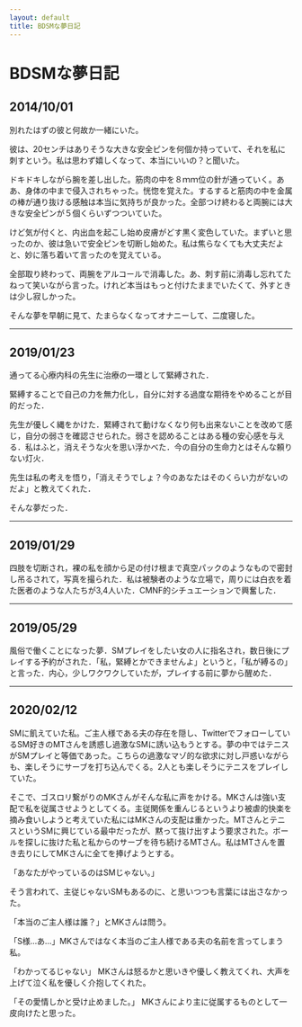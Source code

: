 ```yaml
---
layout: default
title: BDSMな夢日記
---
```

# BDSMな夢日記


<a id="1"></a>
<a href="#1"></a>
## 2014/10/01
別れたはずの彼と何故か一緒にいた。

彼は、20センチはありそうな大きな安全ピンを何個か持っていて、それを私に刺すという。私は思わず嬉しくなって、本当にいいの？と聞いた。

ドキドキしながら腕を差し出した。筋肉の中を８ｍｍ位の針が通っていく。ああ、身体の中まで侵入されちゃった。恍惚を覚えた。するすると筋肉の中を金属の棒が通り抜ける感触は本当に気持ちが良かった。全部つけ終わると両腕には大きな安全ピンが５個くらいずつついていた。

けど気が付くと、内出血を起こし始め皮膚がどす黒く変色していた。まずいと思ったのか、彼は急いで安全ピンを切断し始めた。私は焦らなくても大丈夫だよと、妙に落ち着いて言ったのを覚えている。

全部取り終わって、両腕をアルコールで消毒した。あ、刺す前に消毒し忘れてたねって笑いながら言った。けれど本当はもっと付けたままでいたくて、外すときは少し寂しかった。

そんな夢を早朝に見て、たまらなくなってオナニーして、二度寝した。

---
<a id="2"></a>
<a href="#2"></a>
## 2019/01/23
通ってる心療内科の先生に治療の一環として緊縛された．

緊縛することで自己の力を無力化し，自分に対する過度な期待をやめることが目的だった．

先生が優しく縄をかけた．緊縛されて動けなくなり何も出来ないことを改めて感じ，自分の弱さを確認させられた。弱さを認めることはある種の安心感を与える．私はふと，消えそうな火を思い浮かべた．今の自分の生命力とはそんな頼りない灯火．

先生は私の考えを悟り，「消えそうでしょ？今のあなたはそのくらい力がないのだよ」と教えてくれた．

そんな夢だった．

---
<a id="3"></a>
<a href="#3"></a>
## 2019/01/29
四肢を切断され，裸の私を顔から足の付け根まで真空パックのようなもので密封し吊るされて，写真を撮られた．私は被験者のような立場で，周りには白衣を着た医者のような人たちが3,4人いた．CMNF的シチュエーションで興奮した．


---
<a id="4"></a>
<a href="#4"></a>

## 2019/05/29

風俗で働くことになった夢．SMプレイをしたい女の人に指名され，数日後にプレイする予約がされた．「私，緊縛とかできませんよ」というと，「私が縛るの」と言った．内心，少しワクワクしていたが，プレイする前に夢から醒めた．

---
<a id="5"></a>
<a href="#5"></a>

## 2020/02/12
SMに飢えていた私。ご主人様である夫の存在を隠し、TwitterでフォローしているSM好きのMTさんを誘惑し過激なSMに誘い込もうとする。夢の中ではテニスがSMプレイと等価であった。こちらの過激なマゾ的な欲求に対し戸惑いながらも、楽しそうにサーブを打ち込んでくる。2人とも楽しそうにテニスをプレイしていた。

そこで、ゴスロリ繋がりのMKさんがそんな私に声をかける。MKさんは強い支配で私を従属させようとしてくる。主従関係を重んじるというより被虐的快楽を摘み食いしようと考えていた私にはMKさんの支配は重かった。MTさんとテニスというSMに興じている最中だったが、黙って抜け出すよう要求された。ボールを探しに抜けた私と私からのサーブを待ち続けるMTさん。私はMTさんを置き去りにしてMKさんに全てを捧げようとする。

「あなたがやっているのはSMじゃない。」

そう言われて、主従じゃないSMもあるのに、と思いつつも言葉には出さなかった。

「本当のご主人様は誰？」とMKさんは問う。

「S様…あ…」MKさんではなく本当のご主人様である夫の名前を言ってしまう私。

「わかってるじゃない」
MKさんは怒るかと思いきや優しく教えてくれ、大声を上げて泣く私を優しく介抱してくれた。

「その愛情しかと受け止めました。」
MKさんにより主に従属するものとして一皮向けたと思った。
